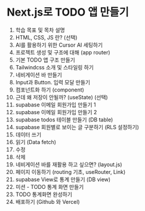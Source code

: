# Next.js로 TODO 앱 만들기
1. 학습 목표 및 목차 설명  
2. HTML, CSS, JS 란? (선택)  
3. AI를 활용하기 위한 Cursor AI 세팅하기  
4. 프로젝트 생성 및 구조에 대해 (app router)  
5. 기본 TODO 앱 구조 만들기  
6. Tailwindcss 소개 및 스타일링 하기  
7. 네비게이션 바 만들기  
8. Input과 Button. 입력 모달 만들기  
9. 컴포넌트화 하기 (component)  
10. 근데 왜 저장이 안될까? (useState) (선택)  
11. supabase 이메일 회원가입 만들기 1  
12. supabase 이메일 회원가입 만들기 2  
13. supabase todos 테이블 만들기 (DB table)  
14. supabase 회원별로 보이는 글 구분하기 (RLS 설정하기)  
15. 데이터 쓰기  
16. 읽기 (Data fetch)  
17. 수정  
18. 삭제  
19. 네비게이션 바를 재활용 하고 싶으면? (layout.js)  
20. 페이지 이동하기 (routing 기초, useRouter, Link)  
21. supabase View로 통계 만들기 (DB view)  
22. 미션 - TODO 통계 화면 만들기  
23. TODO 통계화면 완성하기  
24. 배포하기 (Github 와 Vercel)  
